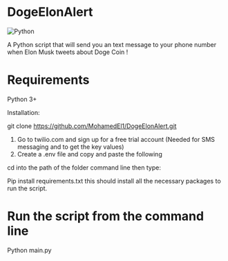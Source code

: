 # DogeElonAlert
![Python](https://img.shields.io/badge/python-v3.7+-blue.svg)

A Python script that will send you an text message to your phone number when Elon Musk tweets about Doge Coin !


# Requirements
Python 3+

Installation:

git clone https://github.com/MohamedEl1/DogeElonAlert.git

1. Go to twilio.com and sign up for a free trial account (Needed for SMS messaging and to get the key values)
2. Create a .env file and copy and paste the following


cd into the path of the folder command line then type:

Pip install requirements.txt
this should install all the necessary packages to run the script.


# Run the script from the command line
Python main.py





